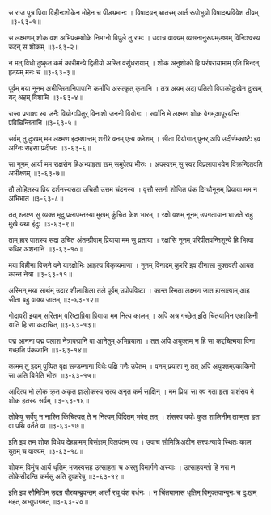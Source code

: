 स राज पुत्र प्रिया विहीनःशोकेन मोहेन च पीड्यमानः ।
विषादयन् भ्रातरम् आर्त रूपोभूयो विषादम्प्रविवेश तीव्रम् ॥३-६३-१॥

स लक्ष्मणम् शोक वश अभिपन्नम्शोके निमग्नो विपुले तु रामः ।
उवाच वाक्यम् व्यसनानुरूपम्उष्णम् विनिःश्वस्य रुदन् स शोकम् ॥३-६३-२॥

न मत् विधो दुष्कृत कर्म कारीमन्ये द्वितीयो अस्ति वसुंधरायाम् ।
शोक अनुशोको हि परंपरायामाम् एति भिन्दन् हृदयम् मनः च ॥३-६३-३॥

पूर्वम् मया नूनम् अभीप्सितानिपापानि कर्माणि असत्कृत् कृतानि ।
तत्र अयम् अद्य पतितो विपाकोदुःखेन दुःखम् यद् अहम् विशामि ॥३-६३-४॥

राज्य प्रणाशः स्व जनैः वियोगःपितुर् विनाशो जननी वियोगः ।
सर्वानि मे लक्ष्मण शोक वेगम्आपूरयन्ति प्रविचिन्तितानि ॥३-६३-५॥

सर्वम् तु दुःखम् मम लक्ष्मण इदम्शान्तम् शरीरे वनम् एत्य क्लेशम् ।
सीता वियोगात् पुनर् अपि उदीर्णम्काष्टैः इव अग्निः सहसा प्रदीप्तः ॥३-६३-६॥

सा नूनम् आर्या मम राक्षसेन हिअभ्याहृता खम् समुपेत्य भीरुः ।
अपस्वरम् सु स्वर विप्रलापाभयेन विक्रन्दितवति अभीक्ष्णम् ॥३-६३-७॥

तौ लोहितस्य प्रिय दर्शनस्यसदा उचितौ उत्तम चंदनस्य ।
वृत्तौ स्तनौ शोणित पंक दिग्धौनूनम् प्रियाया मम न अभिभात ॥३-६३-८॥

तत् श्लक्ष्ण सु व्यक्त मृदु प्रलापम्तस्या मुखम् कुंचित केश भारम् ।
रक्षो वशम् नूनम् उपगतायान भ्राजते राहु मुखे यथा इंदुः ॥३-६३-९॥

ताम् हार पाशस्य सदा उचित अंतम्ग्रीवाम् प्रियाया मम सु व्रताया ।
रक्षांसि नूनम् परिपीतवन्तिशून्ये हि भित्वा रुधिर अशनानि ॥३-६३-१०॥

मया विहीना विजने वने यारक्षोभिः आहृत्य विकृष्यमाणा ।
नूनम् विनादम् कुररि इव दीनासा मुक्तवती आयत कान्त नेत्रा ॥३-६३-११॥

अस्मिन् मया सार्थम् उदार शीलाशिला तले पूर्वम् उपोपविष्टा ।
कान्त स्मिता लक्ष्मण जात हासात्वाम् आह सीता बहु वाक्य जातम् ॥३-६३-१२॥

गोदावरी इयाम् सरिताम् वरिष्टाप्रिया प्रियाया मम नित्य कालम् ।
अपि अत्र गच्छेत् इति चिंतयामिन एकाकिनी याति हि सा कदाचित् ॥३-६३-१३॥

पद्म आनना पद्म पलाश नेत्रापद्मानि वा आनेतुम् अभिप्रयाता ।
तत् अपि अयुक्तम् न हि सा कद्दचित्मया विना गच्छति पंकजानि ॥३-६३-१४॥

कामम् तु इदम् पुष्पित वृक्ष सण्डम्नाना विधैः पक्षि गणैः उपेतम् ।
वनम् प्रयाता नु तत् अपि अयुक्तम्एकाकिनी सा अति बिभेति भीरुः ॥३-६३-१५॥

आदित्य भो लोक क्रृत अकृत ज्ञःलोकस्य सत्य अनृत कर्म साक्षिन् ।
मम प्रिया सा क्व गता हृता वाशंसव मे शोक हतस्य सर्वम् ॥३-६३-१६॥

लोकेषु सर्वेषु न नास्ति किंचित्यत् ते न नित्यम् विदितम् भवेत् तत् ।
शंसस्व वयोः कुल शालिनीम् ताम्मृता हृता वा पथि वर्तते वा ॥३-६३-१७॥

इति इव तम् शोक विधेय देहम्रामम् विसंज्ञम् विलपंतम् एव ।
उवाच सौमित्रिःअदीन सत्त्वःन्याये स्थितः काल युतम् च वाक्यम् ॥३-६३-१८॥

शोकम् विमुंच आर्य धृतिम् भजस्वसह उत्साहता च अस्तु विमार्गणे अस्याः ।
उत्साहवन्तो हि नरा न लोकेसीदन्ति कर्मसु अति दुष्करेषु ॥३-६३-१९॥

इति इव सौमित्रिम् उदग्र पौरुषम्ब्रुवन्तम् आर्तो रघु वंश वर्धनः ।
न चिंतयामास धृतिम् विमुक्तवान्पुनः च दुःखम् महत् अभ्युपागमत् ॥३-६३-२०॥

